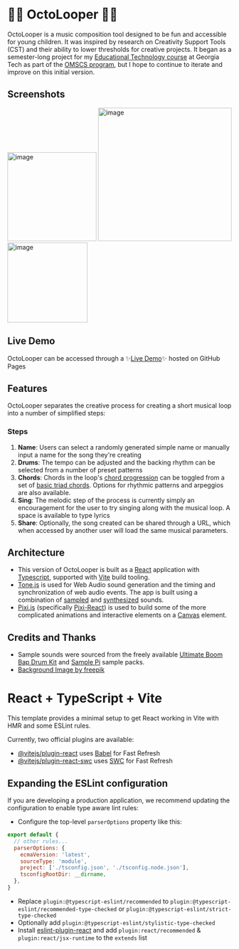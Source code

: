 # 🐙🔁 OctoLooper 🔁🐙

OctoLooper is a music composition tool designed to be fun and accessible for young children. It was inspired by research on Creativity Support Tools (CST) and their ability to lower thresholds for creative projects. It began as a semester-long project for my [Educational Technology course](https://omscs6460.gatech.edu/) at Georgia Tech as part of the [OMSCS program](https://omscs.gatech.edu/), but I hope to continue to iterate and improve on this initial version.

## Screenshots
<img width="200" alt="image" src="https://github.com/user-attachments/assets/60ff2480-c073-4975-842d-37c32884258e">
<img width="300" alt="image" src="https://github.com/user-attachments/assets/c184e128-d61d-4759-9d6c-1661110693e6">
<img width="180" alt="image" src="https://github.com/user-attachments/assets/1206653f-769e-4aa8-be40-95acd7708e9f">

## Live Demo

OctoLooper can be accessed through a ✨[Live Demo](https://wrenhawth.github.io/octo-looper/)✨ hosted on GitHub Pages

## Features

OctoLooper separates the creative process for creating a short musical loop into a number of simplified steps:

### Steps

1. **Name**: Users can select a randomly generated simple name or manually input a name for the song they're creating
2. **Drums**: The tempo can be adjusted and the backing rhythm can be selected from a number of preset patterns
3. **Chords**: Chords in the loop's [chord progression](https://en.wikipedia.org/wiki/Chord_progression) can be toggled from a set of [basic triad chords](https://en.wikipedia.org/wiki/Triad_(music)). Options for rhythmic patterns and arpeggios are also available.
4. **Sing**: The melodic step of the process is currently simply an encouragement for the user to try singing along with the musical loop. A space is available to type lyrics
5. **Share**: Optionally, the song created can be shared through a URL, which when accessed by another user will load the same musical parameters.

## Architecture

* This version of OctoLooper is built as a [React](https://react.dev/) application with [Typescript](https://www.typescriptlang.org/), supported with [Vite](https://vitejs.dev/) build tooling.
* [Tone.js](https://tonejs.github.io/) is used for Web Audio sound generation and the timing and synchronization of web audio events. The app is built using a combination of [sampled](https://github.com/Tonejs/Tone.js?tab=readme-ov-file#tonesampler) and [synthesized](https://github.com/Tonejs/Tone.js?tab=readme-ov-file#instruments) sounds.
* [Pixi.js](https://pixijs.com/) (specifically [Pixi-React](https://pixijs.io/pixi-react/)) is used to build some of the more complicated animations and interactive elements on a [Canvas](https://developer.mozilla.org/en-US/docs/Web/API/Canvas_API) element.

## Credits and Thanks
* Sample sounds were sourced from the freely available [Ultimate Boom Bap Drum Kit](https://soundpacks.com/free-sound-packs/ultimate-boom-bap-drum-kit/) and [Sample Pi](https://github.com/alex-esc/sample-pi) sample packs.
* <a href="https://www.freepik.com/free-vector/psychedelic-music-covers-60-s-70-s-style_9427916.htm#query=ocean%20cartoon%20background&position=9&from_view=keyword&track=ais_user&uuid=aca952f8-2402-4097-a4b5-baabef368312https:/downloadscdn5.freepik.com/download_vector/jpg/0/23/9/9427/9427916_4173921.jpg?token=exp=1720163738~hmac=0e27451574c6f80e55e4c2f5a9db71fd">Background Image by freepik</a>

# React + TypeScript + Vite

This template provides a minimal setup to get React working in Vite with HMR and some ESLint rules.

Currently, two official plugins are available:

- [@vitejs/plugin-react](https://github.com/vitejs/vite-plugin-react/blob/main/packages/plugin-react/README.md) uses [Babel](https://babeljs.io/) for Fast Refresh
- [@vitejs/plugin-react-swc](https://github.com/vitejs/vite-plugin-react-swc) uses [SWC](https://swc.rs/) for Fast Refresh

## Expanding the ESLint configuration

If you are developing a production application, we recommend updating the configuration to enable type aware lint rules:

- Configure the top-level `parserOptions` property like this:

```js
export default {
  // other rules...
  parserOptions: {
    ecmaVersion: 'latest',
    sourceType: 'module',
    project: ['./tsconfig.json', './tsconfig.node.json'],
    tsconfigRootDir: __dirname,
  },
}
```

- Replace `plugin:@typescript-eslint/recommended` to `plugin:@typescript-eslint/recommended-type-checked` or `plugin:@typescript-eslint/strict-type-checked`
- Optionally add `plugin:@typescript-eslint/stylistic-type-checked`
- Install [eslint-plugin-react](https://github.com/jsx-eslint/eslint-plugin-react) and add `plugin:react/recommended` & `plugin:react/jsx-runtime` to the `extends` list
